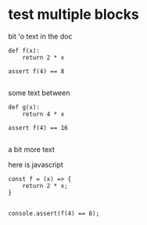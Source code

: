 # test multiple blocks

bit 'o text in the doc

<pre><code><span class="code-keyword">def</span> <span class="code-function">f</span>(<span class="code-variable">x</span>): 
    <span class="code-keyword">return</span> <span class="code-number">2</span> <span class="code-operator">*</span> <span class="code-variable">x</span>

<span class="code-keyword">assert</span> <span class="code-function">f</span>(<span class="code-number">4</span>) <span class="code-operator">==</span> <span class="code-number">8</span>

</code></pre>


some text between

<pre><code><span class="code-keyword">def</span> <span class="code-function">g</span>(<span class="code-variable">x</span>): 
    <span class="code-keyword">return</span> <span class="code-number">4</span> <span class="code-operator">*</span> <span class="code-variable">x</span>

<span class="code-keyword">assert</span> <span class="code-function">f</span>(<span class="code-number">4</span>) <span class="code-operator">==</span> <span class="code-number">16</span> 

</code></pre>


a bit more text


here is javascript

<pre><code><span class="code-keyword">const</span> <span class="code-function">f</span> <span class="code-operator">=</span> <span class="code-punctuation.bracket">(</span><span class="code-variable">x</span><span class="code-punctuation.bracket">)</span> <span class="code-operator">=&gt;</span> <span class="code-punctuation.bracket">{</span>
    <span class="code-keyword">return</span> <span class="code-number">2</span> <span class="code-operator">*</span> <span class="code-variable">x</span><span class="code-punctuation.delimiter">;</span>
<span class="code-punctuation.bracket">}</span>


<span class="code-variable.builtin">console</span><span class="code-punctuation.delimiter">.</span><span class="code-function.method">assert</span><span class="code-punctuation.bracket">(</span><span class="code-function">f</span><span class="code-punctuation.bracket">(</span><span class="code-number">4</span><span class="code-punctuation.bracket">)</span> <span class="code-operator">==</span> <span class="code-number">8</span><span class="code-punctuation.bracket">)</span><span class="code-punctuation.delimiter">;</span>

</code></pre>

